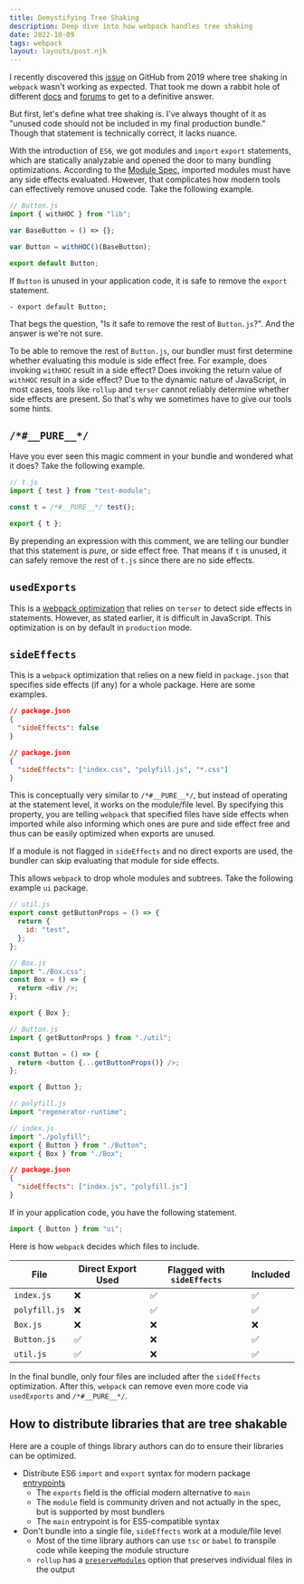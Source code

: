 ```yaml
---
title: Demystifying Tree Shaking
description: Deep dive into how webpack handles tree shaking
date: 2022-10-09
tags: webpack
layout: layouts/post.njk
---
```


I recently discovered this [issue](https://github.com/webpack/webpack/issues/9337) on GitHub from 2019 where tree shaking in `webpack` wasn't working as expected. That took me down a rabbit hole of different [docs](https://webpack.js.org/guides/tree-shaking/) and [forums](https://stackoverflow.com/questions/55339256/tree-shaking-with-rollup) to get to a definitive answer.

But first, let's define what tree shaking is. I've always thought of it as "unused code should not be included in my final production bundle." Though that statement is technically correct, it lacks nuance.

With the introduction of `ES6`, we got modules and `import` `export` statements, which are statically analyzable and opened the door to many bundling optimizations. According to the [Module Spec](https://262.ecma-international.org/6.0/#sec-moduleevaluation), imported modules must have any side effects evaluated. However, that complicates how modern tools can effectively remove unused code. Take the following example.

```js
// Button.js
import { withHOC } from "lib";

var BaseButton = () => {};

var Button = withHOC()(BaseButton);

export default Button;
```

If `Button` is unused in your application code, it is safe to remove the `export` statement.

```diff-js
- export default Button;
```

That begs the question, "Is it safe to remove the rest of `Button.js`?". And the answer is we're not sure.

To be able to remove the rest of `Button.js`, our bundler must first determine whether evaluating this module is side effect free. For example, does invoking `withHOC` result in a side effect? Does invoking the return value of `withHOC` result in a side effect? Due to the dynamic nature of JavaScript, in most cases, tools like `rollup` and `terser` cannot reliably determine whether side effects are present. So that's why we sometimes have to give our tools some hints.

## `/*#__PURE__*/`

Have you ever seen this magic comment in your bundle and wondered what it does? Take the following example.

```js
// t.js
import { test } from "test-module";

const t = /*#__PURE__*/ test();

export { t };
```

By prepending an expression with this comment, we are telling our bundler that this statement is _pure_, or side effect free. That means if `t` is unused, it can safely remove the rest of `t.js` since there are no side effects.

## `usedExports`

This is a [webpack optimization](https://webpack.js.org/configuration/optimization/#optimizationusedexports) that relies on `terser` to detect side effects in statements. However, as stated earlier, it is difficult in JavaScript. This optimization is on by default in `production` mode.

## `sideEffects`

This is a `webpack` optimization that relies on a new field in `package.json` that specifies side effects (if any) for a whole package. Here are some examples.

```json
// package.json
{
  "sideEffects": false
}
```

```json
// package.json
{
  "sideEffects": ["index.css", "polyfill.js", "*.css"]
}
```

This is conceptually very similar to `/*#__PURE__*/`, but instead of operating at the statement level, it works on the module/file level. By specifying this property, you are telling `webpack` that specified files have side effects when imported while also informing which ones are pure and side effect free and thus can be easily optimized when exports are unused.

If a module is not flagged in `sideEffects` and no direct exports are used, the bundler can skip evaluating that module for side effects.

This allows `webpack` to drop whole modules and subtrees. Take the following example `ui` package.

```js
// util.js
export const getButtonProps = () => {
  return {
    id: "test",
  };
};
```

```js
// Box.js
import "./Box.css";
const Box = () => {
  return <div />;
};

export { Box };
```

```js
// Button.js
import { getButtonProps } from "./util";

const Button = () => {
  return <button {...getButtonProps()} />;
};

export { Button };
```

```js
// polyfill.js
import "regenerator-runtime";
```

```js
// index.js
import "./polyfill";
export { Button } from "./Button";
export { Box } from "./Box";
```

```json
// package.json
{
  "sideEffects": ["index.js", "polyfill.js"]
}
```

If in your application code, you have the following statement.

```js
import { Button } from "ui";
```

Here is how `webpack` decides which files to include.

| File          | Direct Export Used | Flagged with `sideEffects` | Included |
| ------------- | ------------------ | -------------------------- | -------- |
| `index.js`    | ❌                 | ✅                         | ✅       |
| `polyfill.js` | ❌                 | ✅                         | ✅       |
| `Box.js`      | ❌                 | ❌                         | ❌       |
| `Button.js`   | ✅                 | ❌                         | ✅       |
| `util.js`     | ✅                 | ❌                         | ✅       |

In the final bundle, only four files are included after the `sideEffects` optimization. After this, `webpack` can remove even more code via `usedExports` and `/*#__PURE__*/`.

## How to distribute libraries that are tree shakable

Here are a couple of things library authors can do to ensure their libraries can be optimized.

- Distribute ES6 `import` and `export` syntax for modern package [entrypoints](https://nodejs.org/api/packages.html#package-entry-points)
  - The `exports` field is the official modern alternative to `main`
  - The `module` field is community driven and not actually in the spec, but is supported by most bundlers
  - The `main` entrypoint is for ES5-compatible syntax
- Don't bundle into a single file, `sideEffects` work at a module/file level
  - Most of the time library authors can use `tsc` or `babel` to transpile code while keeping the module structure
  - `rollup` has a [`preserveModules`](https://rollupjs.org/guide/en/#outputpreservemodules) option that preserves individual files in the output
